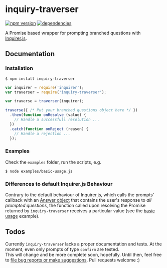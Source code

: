 # inquiry-traverser

[![npm version](https://badge.fury.io/js/inquiry-traverser.svg)](https://badge.fury.io/js/inquiry-traverser) [![dependencies](https://david-dm.org/ta2edchimp/inquiry-traverser.svg?theme=shields.io)](https://david-dm.org/ta2edchimp/inquiry-traverser)

A Promise based wrapper for prompting branched questions with [Inquirer.js](https://github.com/sboudrias/Inquirer.js).

## Documentation

### Installation

```
$ npm install inquiry-traverser
```

```JavaScript
var inquirer = require('inquirer');
var traverser = require('inquiry-traverser');

var traverse = traverser(inquirer);

traverse({ /* Put your branched questions object here */ })
  .then(function onResolve (value) {
    // Handle a successfull resolution ...
  })
  .catch(function onReject (reason) {
    // Handle a rejection ...
  });
```

### Examples

Check the `examples` folder, run the scripts, e.g.

```
$ node examples/basic-usage.js
```

### Differences to default Inquirer.js Behaviour

Contrary to the default behaviour of Inquirer.js, which calls the prompts' callback with an [Answer object](https://github.com/sboudrias/Inquirer.js#answers) that contains the user's response to _all prompted questions_, the function called upon resolving the Promise returned by `inquiry-traverser` receives a particular value (see the [basic usage](https://github.com/ta2edchimp/inquiry-traverser/blob/master/examples/basic-usage.js) example).

## Todos

Currently `inquiry-traverser` lacks a proper documentation and tests. At the moment, even only prompts of type `confirm` are tested.  
This will change and be more complete soon, hopefully. Until then, feel free to [file bug reports or make suggestions](https://github.com/ta2edchimp/inquiry-traverser/issues). Pull requests welcome :)
